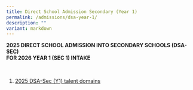 ```yaml
---
title: Direct School Admission Secondary (Year 1)
permalink: /admissions/dsa-year-1/
description: ""
variant: markdown
---
```

<p><strong>2025 DIRECT SCHOOL ADMISSION INTO SECONDARY SCHOOLS (DSA-SEC)</strong>
<br><strong>FOR 2026 YEAR 1 (SEC 1) INTAKE</strong>
</p>
<p>
<br>
</p>
<ol data-tight="true" class="tight">
<li>
<p><a href="/files/Admissions/2025/2025_DSA_Sec__Y1__talent_domains.pdf" rel="noopener noreferrer nofollow" target="_blank">2025 DSA-Sec (Y1) talent domains</a>
</p>
</li>
</ol>
<p></p>